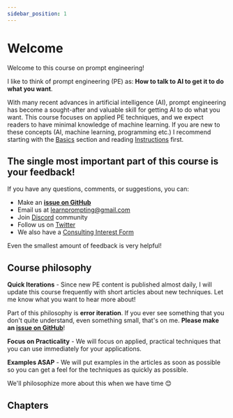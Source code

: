 ```yaml
---
sidebar_position: 1
---
```

# Welcome

Welcome to this course on prompt engineering! 

I like to think of prompt engineering (PE) as: **How to talk to AI to get it to do what you want**. 



With many recent advances in artificial intelligence (AI), 
prompt engineering has become a sought-after and valuable skill for getting AI to do what you want. 
This course focuses on applied PE techniques, and we expect readers to have minimal knowledge of machine learning. If you are new to these concepts (AI, machine learning, programming etc.) I recommend starting with the [Basics](https://learnprompting.org/docs/category/-basics) section and reading [Instructions](https://learnprompting.org/docs/basics/intro) first. 

## The single most important part of this course is your feedback!
If you have any questions, comments, or suggestions, you can:
  - Make an **[issue on GitHub](https://github.com/trigaten/Learn_Prompting/issues/new/choose)**
  - Email us at [learnprompting@gmail.com](mailto:learnprompting@gmail.com)
  - Join [Discord](https://learnprompting.org/discord) community
  - Follow us on [Twitter](https://twitter.com/learnprompting)
  - We also have a [Consulting Interest Form](https://learnprompting.org/consulting)

Even the smallest amount of feedback is very helpful!

## Course philosophy

**Quick Iterations** - Since new PE content is published almost daily, 
I will update this course frequently with short articles about new techniques.
Let me know what you want to hear more about!

Part of this philosophy is **error iteration**. If you ever see something that you
don't quite understand, even something small, that's on me. **Please make an [issue on GitHub](https://github.com/trigaten/Learn_Prompting/issues/new/choose)**!

**Focus on Practicality** - We will focus on applied, practical techniques that you can use immediately for your applications.

**Examples ASAP** - We will put examples in the articles as soon as possible so you can get a feel for the techniques as quickly as possible.

We'll philosophize more about this when we have time 😊

## Chapters



